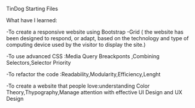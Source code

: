 TinDog Starting Files

What have I learned:

-To create a responsive website using Bootstrap -Grid ( the website has been designed to respond, or adapt, based on the technology and type of computing device used by the visitor to display the site.)

-To use advanced CSS :Media Query Breackponts ,Combining Selectors,Selector Priority

-To refactor the code :Readability,Modularity,Efficiency,Lenght

-To create a website that people love:understanding Color Theory,Thypography,Manage attention with effective UI Design and UX Design


